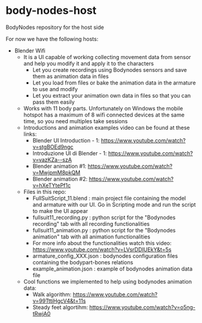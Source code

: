 # body-nodes-host
BodyNodes repository for the host side

For now we have the following hosts:
- Blender Wifi
  - It is a UI capable of working collecting movement data from sensor and help you modify it and apply it to the characters
    - Let you create recordings using Bodynodes sensors and save them as animation data in files
    - Let you load from files or bake the animation data in the armature to use and modify
    - Let you extract your animation own data in files so that you can pass them easily 
  - Works with 11 body parts. Unfortunately on Windows the mobile hotspot has a maximum of 8 wifi connected devices at the same time, so you need multiples take sessions 
  - Introductions and animation examples video can be found at these links:
    - Blender UI Introduction - 1: https://www.youtube.com/watch?v=stgBOEd9ngc
    - Introduzione UI di Blender - 1: https://www.youtube.com/watch?v=vazKZa--szA
    - Blender animation #1: https://www.youtube.com/watch?v=MwjpmM8pkQM
    - Blender animation #2: https://www.youtube.com/watch?v=hXeTYtePf1c
  - Files in this repo:
    - FullSuitScript_11.blend : main project file containing the model and armature with our UI. Go in Scripting mode and run the script to make the UI appear
    - fullsuit11_recording.py : python script for the "Bodynodes recording" tab with all recording functionalities
    - fullsuit11_animation.py : python script for the "Bodynodes animation" tab with all animation functionalities
    - For more info about the functionalities watch this video: https://www.youtube.com/watch?v=LVsrDDIUEkY&t=5s
    - armature_config_XXX.json : bodynodes configuration files containing the bodypart-bones relations
    - example_animation.json : example of bodynodes animation data file
  - Cool functions we implemented to help using bodynodes animation data:
    - Walk algorithm: https://www.youtube.com/watch?v=99TttiHgcV4&t=11s
    - Steady feet algortihm: https://www.youtube.com/watch?v=o5ng-tRwjA0
